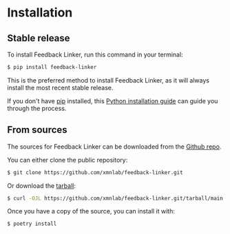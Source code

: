 # Installation

## Stable release

To install Feedback Linker, run this command in your
terminal:

```bash
$ pip install feedback-linker
```

This is the preferred method to install Feedback Linker,
as it will always install the most recent stable release.

If you don't have [pip](https://pip.pypa.io) installed, this
[Python installation guide](http://docs.python-guide.org/en/latest/starting/installation/)
can guide you through the process.

## From sources

The sources for Feedback Linker can be downloaded from
the [Github repo](https://github.com/xmnlab/feedback-linker.git).

You can either clone the public repository:

```bash
$ git clone https://github.com/xmnlab/feedback-linker.git
```

Or download the
[tarball](https://github.com/xmnlab/feedback-linker.git/tarball/main):

```bash
$ curl -OJL https://github.com/xmnlab/feedback-linker.git/tarball/main
```

Once you have a copy of the source, you can install it with:

```bash
$ poetry install
```
